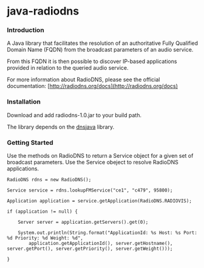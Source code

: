 java-radiodns
=============

### Introduction

A Java library that facilitates the resolution of an authoritative Fully Qualified Domain Name (FQDN) from the broadcast parameters of an audio service.

From this FQDN it is then possible to discover IP-based applications provided in relation to the queried audio service.

For more information about RadioDNS, please see the official documentation: [http://radiodns.org/docs](http://radiodns.org/docs)


### Installation

Download and add radiodns-1.0.jar to your build path.

The library depends on the [dnsjava](http://www.dnsjava.org/) library.


### Getting Started

Use the methods on RadioDNS to return a Service object for a given set of broadcast parameters. Use the Service obeject to resolve RadioDNS applications.

    RadioDNS rdns = new RadioDNS();
    
    Service service = rdns.lookupFMService("ce1", "c479", 95800);

    Application application = service.getApplication(RadioDNS.RADIOVIS);

    if (application != null) {

    	Server server = application.getServers().get(0);

    	System.out.println(String.format("ApplicationId: %s Host: %s Port: %d Priority: %d Weight: %d",
            application.getApplicationId(), server.getHostname(), server.getPort(), server.getPriority(), server.getWeight()));

    }